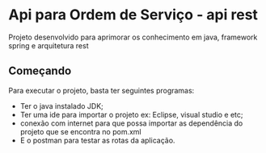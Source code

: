 # Api para Ordem de Serviço - api rest
Projeto desenvolvido para aprimorar os conhecimento em java, framework spring e arquitetura rest

## Começando
Para executar o projeto, basta ter seguintes programas: 
 - Ter o java instalado JDK;
 - Ter uma ide para importar o projeto ex: Eclipse, visual studio e etc;
 - conexão com internet para que possa importar as dependência do projeto que se encontra no pom.xml
 - E o postman para testar as rotas da aplicação.
 
 
